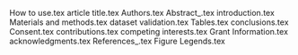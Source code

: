 How to use.tex
article title.tex
Authors.tex
Abstract_.tex
introduction.tex
Materials and methods.tex
dataset validation.tex
Tables.tex
conclusions.tex
Consent.tex
contributions.tex
competing interests.tex
Grant Information.tex
acknowledgments.tex
References_.tex
Figure Legends.tex
